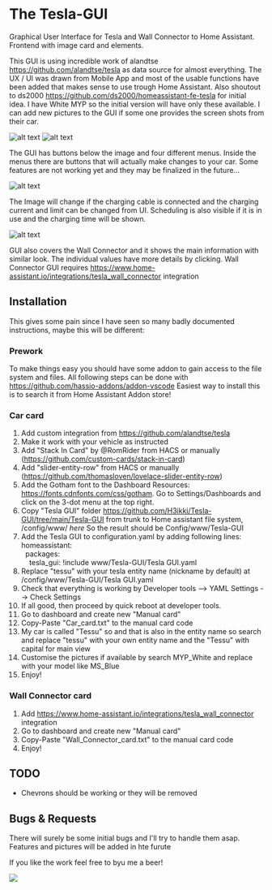 # The Tesla-GUI
Graphical User Interface for Tesla and Wall Connector to Home Assistant. Frontend with image card and elements.

This GUI is using incredible work of alandtse https://github.com/alandtse/tesla as data source for almost everything. The UX / UI was drawn from Mobile App and most of the usable functions have been added that makes sense to use trough Home Assistant. Also shoutout to ds2000 https://github.com/ds2000/homeassistant-fe-tesla for initial idea. I have White MYP so the initial version will have only these available. I can add new pictures to the GUI if some one provides the screen shots from their car.

![alt text](https://github.com/H3ikki/Tesla-GUI/blob/main/Images/MainView1.png)
![alt text](https://github.com/H3ikki/Tesla-GUI/blob/main/Images/MainView2.png)

The GUI has buttons below the image and four different menus. Inside the menus there are buttons that will actually make changes to your car. Some features are not working yet and they may be finalized in the future...

![alt text](https://github.com/H3ikki/Tesla-GUI/blob/main/Images/MainView3.png)

The Image will change if the charging cable is connected and the charging current and limit can be changed from UI. Scheduling is also visible if it is in use and the charging time will be shown.

![alt text](https://github.com/H3ikki/Tesla-GUI/blob/main/Images/ChargerView1.png)

GUI also covers the Wall Connector and it shows the main information with similar look. The individual values have more details by clicking. Wall Connector GUI requires https://www.home-assistant.io/integrations/tesla_wall_connector integration

## Installation

This gives some pain since I have seen so many badly documented instructions, maybe this will be different:

### Prework
To make things easy you should have some addon to gain access to the file system and files. All following steps can be done with https://github.com/hassio-addons/addon-vscode Easiest way to install this is to search it from Home Assistant Addon store!

### Car card
1. Add custom integration from https://github.com/alandtse/tesla
2. Make it work with your vehicle as instructed
3. Add "Stack In Card" by @RomRider from HACS or manually (https://github.com/custom-cards/stack-in-card)
4. Add "slider-entity-row" from HACS or manually (https://github.com/thomasloven/lovelace-slider-entity-row)
5. Add the Gotham font to the Dashboard Resources: https://fonts.cdnfonts.com/css/gotham. Go to Settings/Dashboards and click on the 3-dot menu at the top right.
6. Copy "Tesla GUI" folder https://github.com/H3ikki/Tesla-GUI/tree/main/Tesla-GUI from trunk to Home assistant file system, /config/www/ *here* So the result should be Config/www/Tesla-GUI
7. Add the Tesla GUI to configuration.yaml by adding following lines:<br>
homeassistant:<br>
&nbsp;&nbsp;packages:<br>
&nbsp;&nbsp;&nbsp;&nbsp;tesla_gui: !include www/Tesla-GUI/Tesla GUI.yaml<br>
8. Replace "tessu" with your tesla entity name (nickname by default) at /config/www/Tesla-GUI/Tesla GUI.yaml
9. Check that everything is working by Developer tools --> YAML Settings --> Check Settings
10. If all good, then proceed by quick reboot at developer tools.
11. Go to dashboard and create new "Manual card"
12. Copy-Paste "Car_card.txt" to the manual card code
13. My car is called "Tessu" so and that is also in the entity name so search and replace "tessu" with your own entity name and the "Tessu" with capital for main view
14. Customise the pictures if available by search MYP_White and replace with your model like MS_Blue
15. Enjoy!

### Wall Connector card
1. Add https://www.home-assistant.io/integrations/tesla_wall_connector integration
2. Go to dashboard and create new "Manual card"
3. Copy-Paste "Wall_Connector_card.txt" to the manual card code
4. Enjoy!

## TODO
- Chevrons should be working or they will be removed

## Bugs & Requests
There will surely be some initial bugs and I'll try to handle them asap. Features and pictures will be added in hte furute

If you like the work feel free to byu me a beer!

[![](https://www.paypalobjects.com/en_US/i/btn/btn_donateCC_LG.gif)](https://www.paypal.com/donate/?business=DQCTDKTYT5UFQ&no_recurring=0&currency_code=EUR)
